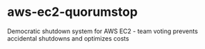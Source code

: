 # aws-ec2-quorumstop
Democratic shutdown system for AWS EC2 - team voting prevents accidental shutdowns and optimizes costs
